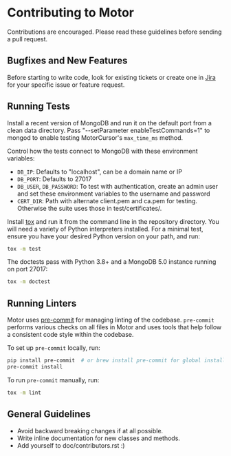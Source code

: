 # Contributing to Motor

Contributions are encouraged. Please read these guidelines before
sending a pull request.

## Bugfixes and New Features

Before starting to write code, look for existing tickets or create one
in [Jira](https://jira.mongodb.org/browse/MOTOR) for your specific issue
or feature request.

## Running Tests

Install a recent version of MongoDB and run it on the default port from
a clean data directory. Pass "--setParameter enableTestCommands=1" to
mongod to enable testing MotorCursor's `max_time_ms` method.

Control how the tests connect to MongoDB with these environment
variables:

- `DB_IP`: Defaults to "localhost", can be a domain name or IP
- `DB_PORT`: Defaults to 27017
- `DB_USER`, `DB_PASSWORD`: To test with authentication, create an
  admin user and set these environment variables to the username and
  password
- `CERT_DIR`: Path with alternate client.pem and ca.pem for testing.
  Otherwise the suite uses those in test/certificates/.

Install [tox](https://testrun.org/tox/) and run it from the command line
in the repository directory. You will need a variety of Python
interpreters installed. For a minimal test, ensure you have your desired
Python version on your path, and run:

```bash
tox -m test
```

The doctests pass with Python 3.8+ and a MongoDB 5.0 instance running on
port 27017:

```bash
tox -m doctest
```

## Running Linters

Motor uses [pre-commit](https://pypi.org/project/pre-commit/) for
managing linting of the codebase. `pre-commit` performs various checks
on all files in Motor and uses tools that help follow a consistent code
style within the codebase.

To set up `pre-commit` locally, run:

```bash
pip install pre-commit  # or brew install pre-commit for global install.
pre-commit install
```
To run `pre-commit` manually, run:

```bash
tox -m lint
```

## General Guidelines

- Avoid backward breaking changes if at all possible.
- Write inline documentation for new classes and methods.
- Add yourself to doc/contributors.rst :)
